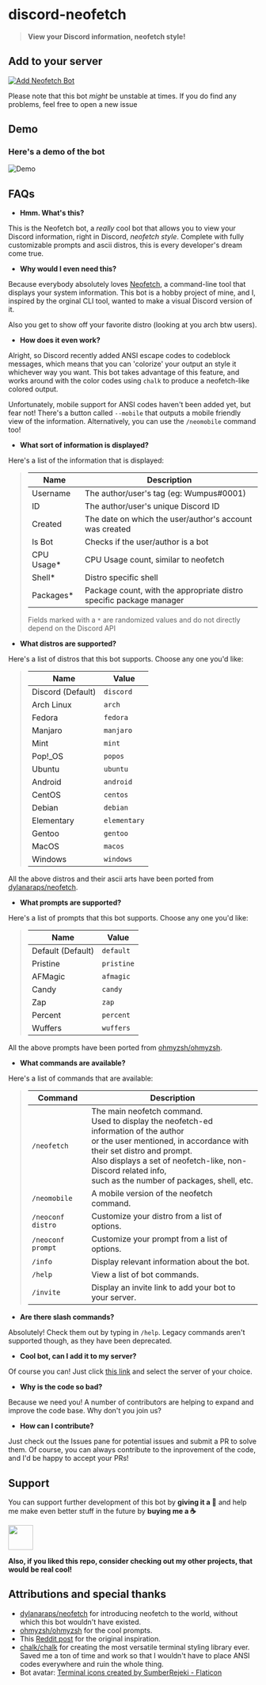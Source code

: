 # discord-neofetch

<!-- markdownlint-disable no-inline-html header-increment no-trailing-punctuation -->

> **View your Discord information, neofetch style!**

## Add to your server

[![Add Neofetch Bot](https://img.shields.io/badge/-Add%20Neofetch%20Bot-141B2E?style=for-the-badge&logo=discord)](https://discord.com/api/oauth2/authorize?client_id=938858179993952297&permissions=535260818496&scope=bot%20applications.commands)

Please note that this bot _might_ be unstable at times. If you do find any problems, feel free to open a new issue

## Demo

### Here's a demo of the bot

![Demo](neofetch_showcase.gif)

## FAQs

- **Hmm. What's this?**

This is the Neofetch bot, a _really_ cool bot that allows you to view your Discord information, right in Discord, _neofetch style_. Complete with fully customizable prompts and ascii distros, this is every developer's dream come true.

- **Why would I even need this?**

Because everybody absolutely loves [Neofetch](https://github.com/dylanaraps/neofetch), a command-line tool that displays your system information. This bot is a hobby project of mine, and I, inspired by the orginal CLI tool, wanted to make a visual Discord version of it.

Also you get to show off your favorite distro (looking at you arch btw users).

- **How does it even work?**

Alright, so Discord recently added ANSI escape codes to codeblock messages, which means that you can 'colorize' your output an style it whichever way you want. This bot takes advantage of this feature, and works around with the color codes using `chalk` to produce a neofetch-like colored output.

Unfortunately, mobile support for ANSI codes haven't been added yet, but fear not! There's a button called `--mobile` that outputs a mobile friendly view of the information. Alternatively, you can use the `/neomobile` command too!

- **What sort of information is displayed?**

Here's a list of the information that is displayed:

> | Name        | Description                                                         |
> | ----------- | ------------------------------------------------------------------- |
> | Username    | The author/user's tag (eg: Wumpus#0001)                             |
> | ID          | The author/user's unique Discord ID                                 |
> | Created     | The date on which the user/author's account was created             |
> | Is Bot      | Checks if the user/author is a bot                                  |
> | CPU Usage\* | CPU Usage count, similar to neofetch                                |
> | Shell\*     | Distro specific shell                                               |
> | Packages\*  | Package count, with the appropriate distro specific package manager |
>
> Fields marked with a `*` are randomized values and do not directly depend on the Discord API

- **What distros are supported?**

Here's a list of distros that this bot supports. Choose any one you'd like:

> | Name              | Value        |
> | ----------------- | ------------ |
> | Discord (Default) | `discord`    |
> | Arch Linux        | `arch`       |
> | Fedora            | `fedora`     |
> | Manjaro           | `manjaro`    |
> | Mint              | `mint`       |
> | Pop!\_OS          | `popos`      |
> | Ubuntu            | `ubuntu`     |
> | Android           | `android`    |
> | CentOS            | `centos`     |
> | Debian            | `debian`     |
> | Elementary        | `elementary` |
> | Gentoo            | `gentoo`     |
> | MacOS             | `macos`      |
> | Windows           | `windows`    |

All the above distros and their ascii arts have been ported from [dylanaraps/neofetch](https://github.com/dylanaraps/neofetch).

- **What prompts are supported?**

Here's a list of prompts that this bot supports. Choose any one you'd like:

> | Name              | Value      |
> | ----------------- | ---------- |
> | Default (Default) | `default`  |
> | Pristine          | `pristine` |
> | AFMagic           | `afmagic`  |
> | Candy             | `candy`    |
> | Zap               | `zap`      |
> | Percent           | `percent`  |
> | Wuffers           | `wuffers`  |

All the above prompts have been ported from [ohmyzsh/ohmyzsh](https://github.com/ohmyzsh/ohmyzsh).

- **What commands are available?**

Here's a list of commands that are available:

> | Command            | Description|
> | ------------------ | ---------- |
> | `/neofetch`        | The main neofetch command.<br>Used to display the neofetch-ed information of the author<br>or the user mentioned, in accordance with their set distro and prompt.<br>Also displays a set of neofetch-like, non-Discord related info,<br>such as the number of packages, shell, etc. |
> | `/neomobile`       | A mobile version of the neofetch command. |
> | `/neoconf distro`  | Customize your distro from a list of options. |
> | `/neoconf prompt`  | Customize your prompt from a list of options. |
> | `/info`            | Display relevant information about the bot. |
> | `/help`            | View a list of bot commands. |
> | `/invite`          | Display an invite link to add your bot to your server. |

- **Are there slash commands?**

Absolutely! Check them out by typing in `/help`. Legacy commands aren't supported though, as they have been deprecated.

- **Cool bot, can I add it to my server?**

Of course you can! Just click [this link](https://discord.com/api/oauth2/authorize?client_id=938858179993952297&permissions=535260818496&scope=bot%20applications.commands) and select the server of your choice.

- **Why is the code so bad?**

Because we need you! A number of contributors are helping to expand and improve the code base. Why don't you join us?

- **How can I contribute?**

Just check out the Issues pane for potential issues and submit a PR to solve them. Of course, you can always contribute to the inprovement of the code, and I'd be happy to accept your PRs!

## Support

You can support further development of this bot by **giving it a 🌟** and help me make even better stuff in the future by **buying me a ☕**

<a href="https://www.buymeacoffee.com/savioxavier">
<img src="https://cdn.buymeacoffee.com/buttons/v2/default-blue.png" height="50px">
</a>

<br>

**Also, if you liked this repo, consider checking out my other projects, that would be real cool!**

## Attributions and special thanks

- [dylanaraps/neofetch](https://github.com/dylanaraps/neofetch) for introducing neofetch to the world, without which this bot wouldn't have existed.
- [ohmyzsh/ohmyzsh](https://github.com/ohmyzsh/ohmyzsh) for the cool prompts.
- This [Reddit post](https://www.reddit.com/r/discordapp/comments/sa6vvx/i_was_able_to_make_a_fake_neofetch_with_the/) for the original inspiration.
- [chalk/chalk](https://github.com/chalk/chalk) for creating the most versatile terminal styling library ever. Saved me a ton of time and work so that I wouldn't have to place ANSI codes everywhere and ruin the whole thing.
- Bot avatar: [Terminal icons created by SumberRejeki - Flaticon](https://www.flaticon.com/free-icons/terminal)
